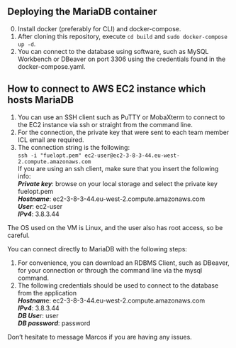 ## Deploying the MariaDB container

0. Install docker (preferably for CLI) and docker-compose.
1. After cloning this repository, execute `cd build` and `sudo docker-compose up -d`.
2. You can connect to the database using software, such as MySQL Workbench or DBeaver on port 3306 using the credentials found in the docker-compose.yaml.

## How to connect to AWS EC2 instance which hosts MariaDB

1.	You can use an SSH client such as PuTTY or MobaXterm to connect to the EC2 instance via ssh or straight from the command line.
2.	For the connection, the private key that were sent to each team member ICL email are required.
3.	The connection string is the following: <br/>
   `ssh -i "fuelopt.pem" ec2-user@ec2-3-8-3-44.eu-west-2.compute.amazonaws.com` <br/>
	If you are using an ssh client, make sure that you insert the following info: <br/>
	***Private key***: browse on your local storage and select the private key fuelopt.pem <br/>
	***Hostname***:  ec2-3-8-3-44.eu-west-2.compute.amazonaws.com <br/>
	***User***: ec2-user <br/>
	***IPv4***: 3.8.3.44 <br/>

The OS used on the VM is Linux, and the user also has root access, so be careful.

You can connect directly to MariaDB with the following steps:
1.	For convenience, you can download an RDBMS Client, such as DBeaver, for your connection or through the command line via the mysql command.
2.	The following credentials should be used to connect to the database from the application <br/>
  ***Hostnam***e:  ec2-3-8-3-44.eu-west-2.compute.amazonaws.com <br/>
  ***IPv4***: 3.8.3.44 <br/>
  ***DB Use***r: user <br/>
  ***DB password***: password <br/>

Don’t hesitate to message Marcos if you are having any issues.

